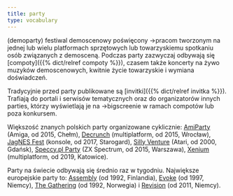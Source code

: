 ```yaml
---
title: party
type: vocabulary
---
```


(demoparty) festiwal demoscenowy poświęcony →pracom tworzonym na jednej lub wielu platformach sprzętowych lub towarzyskiemu spotkaniu osób związanych z demosceną. Podczas party zazwyczaj odbywają się [compoty]({{% dict/relref compoty %}}), czasem także koncerty na żywo muzyków demoscenowych, kwitnie życie towarzyskie i wymiana doświadczeń.

Tradycyjnie przed party publikowane są [invitki]({{% dict/relref invitka %}}). Trafiają do portali i serwisów tematycznych oraz do organizatorów innych parties, którzy wyświetlają je na →bigscreenie w ramach compotów lub poza konkursem.

Większość znanych polskich party organizowane cyklicznie: [AmiParty](https://chal.pl/) (Amiga, od 2015, Chełm), [Decrunch](https://decrunch.org/) (multiplatform, od 2015, Wrocław), [JagNES Fest](http://www.jagnes-fest.pl/) (konsole, od 2017, Starogard), [Silly Venture](http://sillyventure.eu/pl/) (Atari, od 2000, Gdańsk), [Speccy.pl Party](https://www.speccy.pl/party/) (ZX Spectrum, od 2015, Warszawa), [Xenium](https://xenium.rocks/) (multiplatform, od 2019, Katowice). 

Party na świecie odbywają się średnio raz w tygodniu. Największe europejskie party to: [Assembly](https://www.assembly.org/) (od 1992, Finlandia), [Evoke](https://evoke.eu/) (od 1997, Niemcy), [The Gathering](https://www.gathering.org/) (od 1992, Norwegia) i [Revision](https://revision-party.net/) (od 2011, Niemcy).
